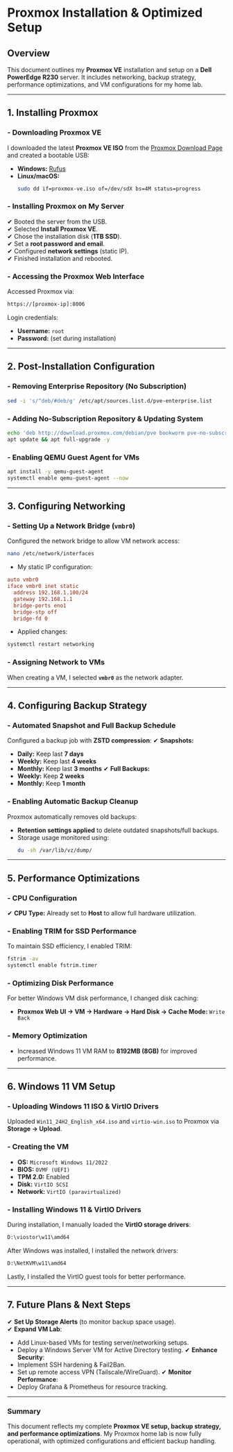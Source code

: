 # Proxmox Installation & Optimized Setup

## Overview
This document outlines my **Proxmox VE** installation and setup on a **Dell PowerEdge R230** server. It includes networking, backup strategy, performance optimizations, and VM configurations for my home lab.

---

## 1. Installing Proxmox

### - Downloading Proxmox VE
I downloaded the latest **Proxmox VE ISO** from the [Proxmox Download Page](https://www.proxmox.com/en/downloads) and created a bootable USB:
- **Windows:** [Rufus](https://rufus.ie/)
- **Linux/macOS:**
  ```bash
  sudo dd if=proxmox-ve.iso of=/dev/sdX bs=4M status=progress
  ```

### - Installing Proxmox on My Server
✔ Booted the server from the USB.  
✔ Selected **Install Proxmox VE**.  
✔ Chose the installation disk (**1TB SSD**).  
✔ Set a **root password and email**.  
✔ Configured **network settings** (static IP).  
✔ Finished installation and rebooted.  

### - Accessing the Proxmox Web Interface
Accessed Proxmox via:
```bash
https://[proxmox-ip]:8006
```
Login credentials:
- **Username:** `root`
- **Password:** (set during installation)

---

## 2. Post-Installation Configuration

### - Removing Enterprise Repository (No Subscription)
```bash
sed -i 's/^deb/#deb/g' /etc/apt/sources.list.d/pve-enterprise.list
```

### - Adding No-Subscription Repository & Updating System
```bash
echo 'deb http://download.proxmox.com/debian/pve bookworm pve-no-subscription' > /etc/apt/sources.list.d/pve-no-subscription.list
apt update && apt full-upgrade -y
```

### - Enabling QEMU Guest Agent for VMs
```bash
apt install -y qemu-guest-agent
systemctl enable qemu-guest-agent --now
```

---

## 3. Configuring Networking

### - Setting Up a Network Bridge (`vmbr0`)
Configured the network bridge to allow VM network access:
```bash
nano /etc/network/interfaces
```
- My static IP configuration:
```ini
auto vmbr0
iface vmbr0 inet static
  address 192.168.1.100/24
  gateway 192.168.1.1
  bridge-ports eno1
  bridge-stp off
  bridge-fd 0
```
- Applied changes:
```bash
systemctl restart networking
```

### - Assigning Network to VMs
When creating a VM, I selected **`vmbr0`** as the network adapter.

---

## 4. Configuring Backup Strategy

### - Automated Snapshot and Full Backup Schedule
Configured a backup job with **ZSTD compression**:
✔ **Snapshots:**
  - **Daily:** Keep last **7 days**
  - **Weekly:** Keep last **4 weeks**
  - **Monthly:** Keep last **3 months**
✔ **Full Backups:**
  - **Weekly:** Keep **2 weeks**
  - **Monthly:** Keep **1 month**

### - Enabling Automatic Backup Cleanup
Proxmox automatically removes old backups:
- **Retention settings applied** to delete outdated snapshots/full backups.
- Storage usage monitored using:
  ```bash
  du -sh /var/lib/vz/dump/
  ```

---

## 5. Performance Optimizations

### - CPU Configuration
✔ **CPU Type:** Already set to **Host** to allow full hardware utilization.

### - Enabling TRIM for SSD Performance
To maintain SSD efficiency, I enabled TRIM:
```bash
fstrim -av
systemctl enable fstrim.timer
```

### - Optimizing Disk Performance
For better Windows VM disk performance, I changed disk caching:
- **Proxmox Web UI → VM → Hardware → Hard Disk → Cache Mode:** `Write Back`

### - Memory Optimization
- Increased Windows 11 VM RAM to **8192MB (8GB)** for improved performance.

---

## 6. Windows 11 VM Setup

### - Uploading Windows 11 ISO & VirtIO Drivers
Uploaded `Win11_24H2_English_x64.iso` and `virtio-win.iso` to Proxmox via **Storage → Upload**.

### - Creating the VM
- **OS:** `Microsoft Windows 11/2022`
- **BIOS:** `OVMF (UEFI)`
- **TPM 2.0:** Enabled
- **Disk:** `VirtIO SCSI`
- **Network:** `VirtIO (paravirtualized)`

### - Installing Windows 11 & VirtIO Drivers
During installation, I manually loaded the **VirtIO storage drivers**:
```bash
D:\viostor\w11\amd64
```
After Windows was installed, I installed the network drivers:
```bash
D:\NetKVM\w11\amd64
```
Lastly, I installed the VirtIO guest tools for better performance.

---

## 7. Future Plans & Next Steps

✔ **Set Up Storage Alerts** (to monitor backup space usage).  
✔ **Expand VM Lab**:
   - Add Linux-based VMs for testing server/networking setups.
   - Deploy a Windows Server VM for Active Directory testing.
✔ **Enhance Security**:
   - Implement SSH hardening & Fail2Ban.
   - Set up remote access VPN (Tailscale/WireGuard).
✔ **Monitor Performance**:
   - Deploy Grafana & Prometheus for resource tracking.

---

### **Summary**
This document reflects my complete **Proxmox VE setup, backup strategy, and performance optimizations**. My Proxmox home lab is now fully operational, with optimized configurations and efficient backup handling.

